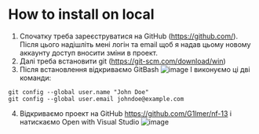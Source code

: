 # How to install on local #

1. Спочатку треба зареєструватися на GitHub (https://github.com/). Після цього надішліть мені логін та email щоб я надав цьому новому аккаунту доступ вносити зміни в проект.
2. Далі треба встановити git (https://git-scm.com/download/win)
3. Після встановлення відкриваємо GitBash
![image](https://github.com/G1lmer/nf-13/assets/32224361/4289dc34-38dc-4ceb-8889-a6b9a55100ca)
І виконуємо ці дві команди:
```
git config --global user.name "John Doe"
git config --global user.email johndoe@example.com
```
4. Відкриваємо проект на GitHub https://github.com/G1lmer/nf-13 і натискаємо Open with Visual Studio
![image](https://github.com/G1lmer/nf-13/assets/32224361/818641d9-1e29-4fca-bd86-ea74b4792a0d)

